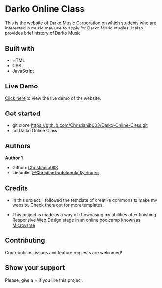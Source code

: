 # Darko Online Class
This is the website of Darko Music Corporation on which students who are interested in music may use to apply for Darko Music studies. It also provides brief history of Darko Music.

## Built with
- HTML
- CSS
- JavaScript

## Live Demo
[Click here](https://christianib003.github.io/Darko-Online-Class/) to view the live demo of the website.

## Get started

- git clone https://github.com/Christianib003/Darko-Online-Class.git
- cd Darko Online Class

## Authors
**Author 1**
- Github: [Christianib003](https://github.com/Christianib003)
- LinkedIn: [@Christian Iradukunda Byiringiro](https://www.linkedin.com/in/christian-iradukunda-byiringiro-657598226)

## Credits

- In this project, I followed the template of [creative commons](https://creativecommons.org/) to make my website. Check them out for more templates.

- This project is made as a way of showcasing my abilities after finishing Responsive Web Design stage in an online bootcamp known as [Microverse](https://www.microverse.org/)


## Contributing
Contributions, issues and feature requests are welcomed!

## Show your support
Please, give a ⭐️ if you like this project.
